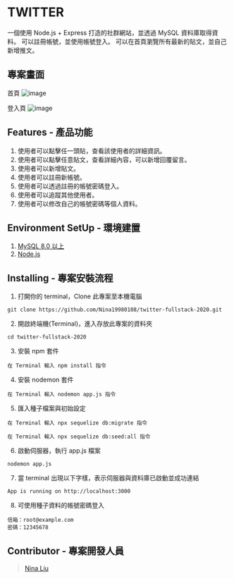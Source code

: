 # TWITTER

一個使用 Node.js + Express 打造的社群網站，並透過 MySQL 資料庫取得資料。
可以註冊帳號，並使用帳號登入。
可以在首頁瀏覽所有最新的貼文，並自己新增推文。

## 專案畫面

首頁
![image]()

登入頁
![image]()

## Features - 產品功能

1. 使用者可以點擊任一頭貼，查看該使用者的詳細資訊。
2. 使用者可以點擊任意貼文，查看詳細內容，可以新增回覆留言。
3. 使用者可以新增貼文。
4. 使用者可以註冊新帳號。
5. 使用者可以透過註冊的帳號密碼登入。
6. 使用者可以追蹤其他使用者。
7. 使用者可以修改自己的帳號密碼等個人資料。

## Environment SetUp - 環境建置

1. [MySQL 8.0 以上](https://dev.mysql.com/downloads/mysql/)
2. [Node.js](https://nodejs.org/en/)

## Installing - 專案安裝流程

1. 打開你的 terminal，Clone 此專案至本機電腦

```
git clone https://github.com/Nina19980108/twitter-fullstack-2020.git
```

2. 開啟終端機(Terminal)，進入存放此專案的資料夾

```
cd twitter-fullstack-2020
```

3. 安裝 npm 套件

```
在 Terminal 輸入 npm install 指令
```

4. 安裝 nodemon 套件

```
在 Terminal 輸入 nodemon app.js 指令
```

5. 匯入種子檔案與初始設定

```
在 Terminal 輸入 npx sequelize db:migrate 指令

在 Terminal 輸入 npx sequelize db:seed:all 指令

```

6. 啟動伺服器，執行 app.js 檔案

```
nodemon app.js
```

7. 當 terminal 出現以下字樣，表示伺服器與資料庫已啟動並成功連結

```
App is running on http://localhost:3000
```

8. 可使用種子資料的帳號密碼登入

```
信箱：root@example.com
密碼：12345678
```

## Contributor - 專案開發人員

> [Nina Liu](https://github.com/Nina19980108)
